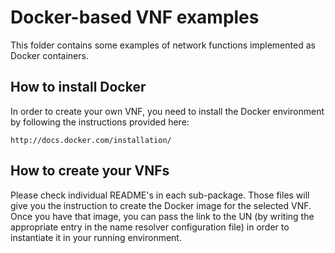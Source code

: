 # Docker-based VNF examples

This folder contains some examples of network functions implemented as Docker
containers.

## How to install Docker

In order to create your own VNF, you need to install the Docker environment by following the instructions
provided here:

	http://docs.docker.com/installation/

## How to create your VNFs

Please check individual README's in each sub-package.
Those files will give you the instruction to create the Docker image for the selected VNF.
Once you have that image, you can pass the link to the UN (by writing the appropriate entry in the name resolver configuration file) in order to instantiate it in your running environment.
